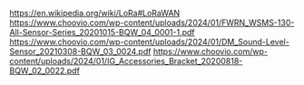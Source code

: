 https://en.wikipedia.org/wiki/LoRa#LoRaWAN
https://www.choovio.com/wp-content/uploads/2024/01/FWRN_WSMS-130-All-Sensor-Series_20201015-BQW_04_0001-1.pdf
https://www.choovio.com/wp-content/uploads/2024/01/DM_Sound-Level-Sensor_20210308-BQW_03_0024.pdf
https://www.choovio.com/wp-content/uploads/2024/01/IG_Accessories_Bracket_20200818-BQW_02_0022.pdf
